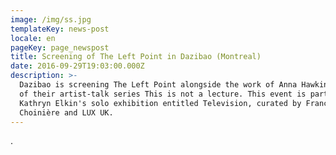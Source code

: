 ```yaml
---
image: /img/ss.jpg
templateKey: news-post
locale: en
pageKey: page_newspost
title: Screening of The Left Point in Dazibao (Montreal)
date: 2016-09-29T19:03:00.000Z
description: >-
  Dazibao is screening The Left Point alongside the work of Anna Hawkins as part
  of their artist-talk series This is not a lecture. This event is part of
  Kathryn Elkin's solo exhibition entitled Television, curated by France
  Choinière and LUX UK.
---
```

.
